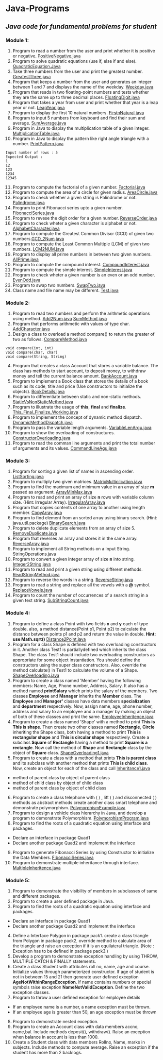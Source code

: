 # Java-Programs
## *Java code for fundamental problems for student*
### Module 1:

1. Program to read a number from the user and print whether it is positive or negative. [PositiveNegative.java](https://github.com/SaketJNU/Java-Programs/blob/main/module1/PositiveNegative.java)
2. Program to solve quadratic equations (use if, else if and else).  [QuadraticEquation.Java](https://github.com/SaketJNU/Java-Programs/blob/main/module1/QuadraticEquation.java)
3. Take three numbers from the user and print the greatest number. [GreatestThree.java](https://github.com/SaketJNU/Java-Programs/blob/main/module1/GreatestThree.java)
4. Program that keeps a number from the user and generates an integer between 1 and 7 and displays 
the name of the weekday. [Weekday.java](https://github.com/SaketJNU/Java-Programs/blob/main/module1/Weekday.java)
5. Program that reads in two floating-point numbers and tests whether they are the same up to three decimal places. [FloatingDigit.java](https://github.com/SaketJNU/Java-Programs/blob/main/module1/FloatingDigit.java)
6. Program that takes a year from user and print whether that year is a leap year or not. [LeapYear.java](https://github.com/SaketJNU/Java-Programs/blob/master/module1/LeapYear.java)
7. Program to display the first 10 natural numbers.    [FirstnNatural.java](https://github.com/SaketJNU/Java-Programs/blob/main/module1/FirstnNatural.java)
8. Program to input 5 numbers from keyboard and find their sum and average. [SumAverage.java](https://github.com/SaketJNU/Java-Programs/blob/main/module1/SumAverage.java)
9. Program in Java to display the multiplication table of a given integer. [MultiplicationTable.java](https://github.com/SaketJNU/Java-Programs/blob/main/module1/MultiplicationTable.java)
10. Program in Java to display the pattern like right angle triangle with a number. [PrintPattern.java](https://github.com/SaketJNU/Java-Programs/blob/main/module1/PrintPattern.java)
```
Input number of rows : 5
Expected Output :
1 
12 
123 
1234 
12345
```
11. Program to compute the factorial of a given number. [Factorial.java](https://github.com/SaketJNU/Java-Programs/blob/main/module1/Factorial.java)
12. Program to compute the area of a circle for given radius. [AreaCircle.java](https://github.com/SaketJNU/Java-Programs/blob/main/module1/AreaCircle.java)
13. Program to check whether a given string is Palindrome or not. [Palindrome.java](https://github.com/SaketJNU/Java-Programs/blob/main/module1/Palindrome.java)
14. Program to print Fibonacci series upto a given number. [FibonacciSeries.java](https://github.com/SaketJNU/Java-Programs/blob/main/module1/FibonacciSeries.java)
15. Program to revese the digit order for a given number. [ReverseOrder.java](https://github.com/SaketJNU/Java-Programs/blob/main/module1/ReverseOrder.java)
16. Program to check wheter a given character is alphabet or not. [AlphabetCharacter.java](https://github.com/SaketJNU/Java-Programs/blob/main/module1/AlphabetCharacter.java)
17. Program to compute the Greatest Common Divisor (GCD) of given two numbers.[GCD_2Num.java](https://github.com/SaketJNU/Java-Programs/blob/main/module1/GCD_2Num.java)
18. Program to compute the Least Common Multiple (LCM) of given two numbers. [LCM2NUM.java](https://github.com/SaketJNU/Java-Programs/blob/main/module1/LCM2NUM.java)
19. Program to display all prime numbers in between two given numbers. [AllPrime.java](https://github.com/SaketJNU/Java-Programs/blob/main/module1/AllPrime.java)
20. Program to compute the compound interest. [CompoundInterest.java](https://github.com/SaketJNU/Java-Programs/blob/main/module1/CompoundInterest.java)
21. Program to compute the simple interest. [SimpleInterest.java](https://github.com/SaketJNU/Java-Programs/blob/main/module1/SimpleInterest.java)
22. Program to check wheter a given number is an even or an odd number. [EvenOdd.java](https://github.com/SaketJNU/Java-Programs/blob/main/module1/EvenOdd.java)
23. Program to swap two numbers. [SwapTwo.java](https://github.com/SaketJNU/Java-Programs/blob/main/module1/SwapTwo.java)
24. Class name and file name may be different. [Test.java](https://github.com/SaketJNU/Java-Programs/blob/main/module1/Test.java)
### Module 2:

1. Program to read two numbers and perform the arithmetic operations using method. [Add2Num.java](https://github.com/SaketJNU/Java-Programs/blob/main/module2/Add2Num.java)  [SumMethod.java](https://github.com/SaketJNU/Java-Programs/blob/main/module2/SumMethod.java)
2. Program that performs arithmetic with values of type char. [AddCharacter.java](https://github.com/SaketJNU/Java-Programs/blob/main/module2/AddCharacter.java)
3. Design a class to overload a method compare() to return the greater of two as follows: [CompareMethod.java](https://github.com/SaketJNU/Java-Programs/blob/main/module2/CompareMethod.java)
```
void compare(int, int)
void compare(char, char)
void compare(String, String)
```
4. Program that creates a class Account that stores a variable balance. The class has methods to start account, to deposit money, to withdraw money and tell the current balance amount. [BankAccount.java](https://github.com/SaketJNU/Java-Programs/blob/main/module2/BankAccount.java)
5. Program to implement a Book class that stores the details of a book such as its code, title and price (Use constructors to initialize the objects). [BookDetails.java](https://github.com/SaketJNU/Java-Programs/blob/main/module2/BookDetails.java)
6. Program to differentiate between static and non-static methods. [StaticVsNonStaticMethod.java](https://github.com/SaketJNU/Java-Programs/blob/main/module2/StaticVsNonStaticMethod.java)
7. Program to illustrate the usage of **this**, **final** and **finalize**. [This_Final_Finalize_Working.java](https://github.com/SaketJNU/Java-Programs/blob/main/module2/This_Final_Finalize_Working.java)
8. Program to implement the concept of dynamic method dispatch. [DynamicMethodDispatch.java](https://github.com/SaketJNU/Java-Programs/blob/main/module2/DynamicMethodDispatch.java)
9. Program to pass the variable length arguments. [VariableLenArgu.java](https://github.com/SaketJNU/Java-Programs/blob/main/module2/VariableLenArgu.java)
10. Program to show the overloading of constructures. [ConstructorOverloading.java](https://github.com/SaketJNU/Java-Programs/blob/main/module2/ConstructorOverloading.java)
11. Program to read the comman line arguments and print the total number of arguments and its values. [CommandLineAgu.java](https://github.com/SaketJNU/Java-Programs/blob/main/module2/CommandLineAgu.java)

### Module 3:

1. Program for sorting a given list of names in ascending order.  [ListSorting.java](https://github.com/SaketJNU/Java-Programs/blob/main/module3/ListSorting.java)
2. Program to multiply two given matrices. [MatrixMultiplication.java](https://github.com/SaketJNU/Java-Programs/blob/main/module3/MatrixMultiplication.java)
3. Program to find the maximum and minimum value in an array of size **m** passed as argument. [ArrayMinMax.java](https://github.com/SaketJNU/Java-Programs/blob/main/module3/ArrayMinMax.java)
4. Program to read and print an array of size **n** rows with variable column size. (Hint: Irregular Array). [IrregularArray.java](https://github.com/SaketJNU/Java-Programs/blob/main/module3/IrregularArray.java)
5. Program that copies contents of one array to another using length member.   [CopyArray.java](https://github.com/SaketJNU/Java-Programs/blob/main/module3/CopyArray.java)
6. Program to find element from an sorted array using binary search. (Hint: java.util.package) [BinarySearch.java](https://github.com/SaketJNU/Java-Programs/blob/main/module3/BinarySearch.java)
7. Program to delete duplicate elements from an array of size 5.                           [RemoveDuplicate.java](https://github.com/SaketJNU/JavaPrograms/blob/main/module3/RemoveDuplicate.java)
8. Program that reverses an array and stores it in the same array. [ReverseArray.java](https://github.com/SaketJNU/Java-Programs/blob/main/module3/ReverseArray.java)
9. Program to implement all String methods on a Input String.  [StringOperations.java](https://github.com/SaketJNU/Java-Programs/blob/main/module3/StringOperations.java)
10. Program to convert a given integer array of size **n** into string. [Integer2String.java](https://github.com/SaketJNU/Java-Programs/blob/main/module3/Integer2String.java)
11. Program to read and print a given string using different methods. [ReadStringMethod.java](https://github.com/SaketJNU/Java-Programs/blob/main/module3/ReadStringMethod.java)
12. Program to reverse the words in a string. [ReverseString.java](https://github.com/SaketJNU/Java-Programs/blob/main/module3/ReverseString.java)
13. Program to read a string and replace all the vowels with a **@** symbol. [ReplaceVowels.java](https://github.com/SaketJNU/Java-Programs/blob/main/module3/ReplaceVowels.java)
14. Program to count the number of occurrences of a search string in a given text string. [SubStringCount.java](https://github.com/SaketJNU/Java-Programs/blob/main/module3/SubStringCount.java)

### Module 4:

1. Program to define a class Point with two fields **x** and **y** each of type double. also,  a method distance(Point p1, Point p2) to calculate the distance between points p1 and p2 and return the value in double. **Hint: use Math.sqrt()**  [Distance2Point.java](https://github.com/SaketJNU/Java-Programs/blob/main/module4/Distance2Point.java)
2. Program for a class Shape is defined with two overloading constructors in it. Another class Test1 is partiallydefined which inherits the class Shape. The class Test1 should include two overloading constructors as appropriate for some object instantiation. You should define the constructors using the super class constructors. Also, override the method calculate() in Test1 to calculate the volume of a Shape. [ShapeOverloading.java](https://github.com/SaketJNU/Java-Programs/blob/main/module4/ShapeOverloading.java)
3. Program to create a class named 'Member' having the following members: Name, Age, Phone number, Address, Salary. It also has a method named **printSalary** which prints the salary of the members. Two classes **Employee** and **Manager** inherits the **Member** class. The **Employee** and **Manager'** classes have data members **specialization** and **department** respectively. Now, assign name, age, phone number, address and salary to an employee and a manager by making an object of both of these classes and print the same. [EmployeeInheritence.java](https://github.com/SaketJNU/Java-Programs/blob/main/module4/EmployeeInheritence.java)
4. Program to create a class named 'Shape' with a method to print **This is This is shape**. Then create two other classes named **Rectangle**, **Circle** inheriting the Shape class, both having a method to print **This is rectangular shape** and **This is circular shape** respectively. Create a subclass **Square** of **Rectangle** 
having a method to print **Square is a rectangle**. Now call the method of **Shape** and **Rectangle** class by the object of **Square** class. [ShapeOverloading1.java](https://github.com/SaketJNU/Java-Programs/blob/main/module4/ShapeOverloading1.java)
5. Program to create a class with a method that prints **This is parent class** and its subclass with another method that prints **This is child class**. Now, create an object for each of the class and call    [Inheritance1.java](https://github.com/SaketJNU/Java-Programs/blob/main/module4/Inheritance1.java)
- method of parent class by object of parent class
- method of child class by object of child class
- method of parent class by object of child class
6. Program to create a class telephone with ( ) , lift ( ) and disconnected ( ) methods as abstract methods create another class smart telephone and demonstrate polymorphism. [PolymorphismExample.java](https://github.com/SaketJNU/Java-Programs/blob/main/module4/PolymorphismExample.java) 
7. Program to design a vehicle class hierarchy in Java, and develop a program to demonstrate Polymorphism. [PolymorphismProgram.java](https://github.com/SaketJNU/Java-Programs/blob/main/module4/PolymorphismProgram.java)
8. Program to find the roots of a quadratic equation using interface and packages.
- Declare an interface in package Quad1
- Declare another package Quad2 and implement the interface
9. Program to generate Fibonacci Series by using Constructor to initialize the Data Members. [FibonacciSeries.java](https://github.com/SaketJNU/Java-Programs/blob/main/module4/FibonacciSeries.java)
10. Program to demonstrate multiple inheritance through interface. [MultipleInheritence.java](https://github.com/SaketJNU/Java-Programs/blob/main/module4/MultipleInheritence.java)

### Module 5:

1. Program to demonstrate the visibility of members in subclasses of same and different packages.
2. Program to create a user defined package in Java.
3. Program to find the roots of a quadratic equation using interface and packages.
- Declare an interface in package Quad1
- Declare another package Quad2 and implement the interface
4. Define a Interface Polygon in package pack1. create a class triangle from Polygon in package pack2, override method to calculate area of the triangle and raise an exception if it is an equilateral triangle. (Note : Exception has to be defined in package pack3.)
5. Develop a program to demonstrate exception handling by using THROW, MULTIPLE CATCH & FINALLY statements.
6. Create a class Student with attributes roll no, name, age and course. Initialize values through parameterized constructor. If age of student is not in between 15 and 21 then generate user defined exception **AgeNotWithinRangeException**. If name contains numbers or special symbols raise exception **NameNotValidException**. Define the two exception classes.
7. Program to throw a user defined exception for employee details
- If an employee name is a number, a name exception must be thrown.
- If an employee age is greater than 50, an age exception must be thrown
8. Program to demonstrate nested exception.
9. Program to create an Account class with data members accno, name,bal. Include methods deposit(), withdraw(). Raise an exception when balance in account is less than 1000.
10. Create a Student class with data members Rollno, Name, marks in subjects. Include methods to compute average. Raise an exception if the student has more than 2 backlogs.
